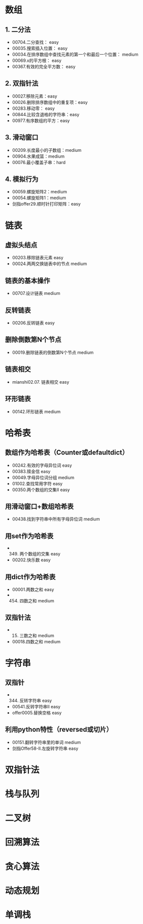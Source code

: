 # 数组
## 1. 二分法
* 00704.二分查找： easy
* 00035.搜索插入位置： easy
* 00034.在排序数组中查找元素的第一个和最后一个位置： medium
* 00069.x的平方根： easy
* 00367.有效的完全平方数： easy

## 2. 双指针法
* 00027.移除元素：easy
* 00026.删除排序数组中的重复项：easy
* 00283.移动零： easy
* 00844.比较含退格的字符串：easy
* 00977.有序数组的平方：easy

## 3. 滑动窗口
* 00209.长度最小的子数组：medium
* 00904.水果成篮：medium
* 00076.最小覆盖子串：hard

## 4. 模拟行为
* 00059.螺旋矩阵2：medium
* 00054.螺旋矩阵1：medium
* 剑指offer29.顺时针打印矩阵：easy

# 链表
## 虚拟头结点
* 00203.移除链表元素 easy
* 00024.两两交换链表中的节点 medium

## 链表的基本操作
* 00707.设计链表 medium

## 反转链表
* 00206.反转链表 easy

## 删除倒数第N个节点
* 00019.删除链表的倒数第N个节点 medium

## 链表相交
* mianshi02.07. 链表相交 easy

## 环形链表
* 00142.环形链表 medium

# 哈希表

## 数组作为哈希表（Counter或defaultdict）
* 00242.有效的字母异位词 easy
* 00383.赎金信 easy
* 00049.字母异位词分组 medium
* 01002.查找常用字符 easy
* 00350.两个数组的交集II easy

## 用滑动窗口+数组哈希表
* 00438.找到字符串中所有字母异位词 medium

## 用set作为哈希表
* 00349. 两个数组的交集 easy
* 00202.快乐数 easy

## 用dict作为哈希表
* 00001.两数之和 easy
* 00454. 四数之和 medium

## 双指针法
* 00015. 三数之和 medium
* 00018.四数之和 medium

# 字符串
## 双指针
* 00344. 反转字符串 easy
* 00541.反转字符串II easy
* offer0005.替换空格 easy

## 利用python特性（reversed或切片）
* 00151.翻转字符串里的单词 medium
* 剑指Offer58-II.左旋转字符串 easy

# 双指针法




# 栈与队列





# 二叉树





# 回溯算法





# 贪心算法





# 动态规划




# 单调栈




